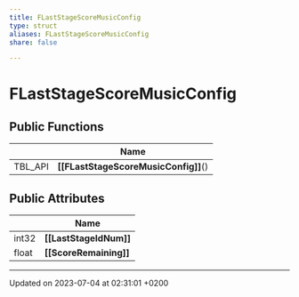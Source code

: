 ```yaml
---
title: FLastStageScoreMusicConfig
type: struct
aliases: FLastStageScoreMusicConfig
share: false

---
```


# FLastStageScoreMusicConfig





## Public Functions

|                | Name           |
| -------------- | -------------- |
| TBL_API | **[[FLastStageScoreMusicConfig]]**() |

## Public Attributes

|                | Name           |
| -------------- | -------------- |
| int32 | **[[LastStageIdNum]]**  |
| float | **[[ScoreRemaining]]**  |

-------------------------------

Updated on 2023-07-04 at 02:31:01 +0200